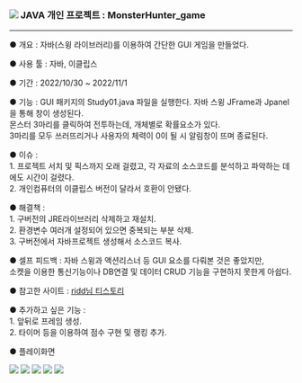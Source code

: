 <h3><img src="https://img.shields.io/badge/Java-007396?style=flat&logo=Java&logoColor=white" />  JAVA 개인 프로젝트 : MonsterHunter_game</h3><hr>
<p> ● 개요 : 자바(스윙 라이브러리)를 이용하여 간단한 GUI 게임을 만들었다.<p>
● 사용 툴 : 자바, 이클립스<p>
● 기간 : 2022/10/30 ~ 2022/11/1<p>
● 기능 : GUI 패키지의 Study01.java 파일을 실행한다. 자바 스윙 JFrame과 Jpanel을 통해 창이 생성된다.<br>몬스터 3마리를 클릭하여 전투하는데, 개체별로 확률요소가 있다.<br>3마리를 모두 쓰러뜨리거나 사용자의 체력이 0이 될 시 알림창이 뜨며 종료된다.<p>
● 이슈 :<br>1. 프로젝트 서치 및 픽스까지 오래 걸렸고, 각 자료의 소스코드를 분석하고 파악하는 데에도 시간이 걸렸다.<br>2. 개인컴퓨터의 이클립스 버전이 달라서 호환이 안됐다.<p>● 해결책 :<br>1. 구버전의 JRE라이브러리 삭제하고 재설치.<br>2. 환경변수 여러개 설정되어 있으면 중복되는 부분 삭제.<br>3. 구버전에서 자바프로젝트 생성해서 소스코드 복사.<p>
● 셀프 피드백 : 자바 스윙과 액션리스너 등 GUI 요소를 다뤄본 것은 좋았지만,<br>소켓을 이용한 통신기능이나 DB연결 및 데이터 CRUD 기능을 구현하지 못한게 아쉽다.<p>
● 참고한 사이트 : <a href="https://ridd-coding.tistory.com/24?category=772279">ridd님 티스토리</a><p>
● 추가하고 싶은 기능 :<br>1. 앞뒤로 프레임 생성.<br>2. 타이머 등을 이용하여 점수 구현 및 랭킹 추가.<p>
● 플레이화면<p>
<img src="https://user-images.githubusercontent.com/114118261/199097634-b85e4360-1875-48ef-a04f-67bef6910021.PNG">
<img src="https://user-images.githubusercontent.com/114118261/199097640-30681a61-d432-4833-82bb-4bc6e1eef52b.png">
<img src="https://user-images.githubusercontent.com/114118261/199097644-94e91b2a-ef94-489d-a8c0-bd2bc5f1c642.png">
<img src="https://user-images.githubusercontent.com/114118261/199097646-dba1f8cf-fc05-44db-9ce1-d4b85e14caee.png">
<img src="https://user-images.githubusercontent.com/114118261/199097647-f037a678-f76f-449e-a384-0ab8d97a67b4.png">
